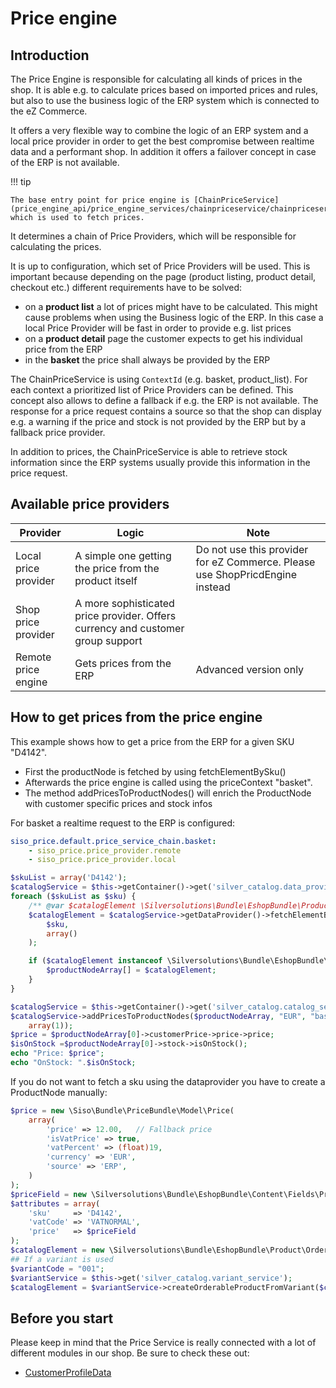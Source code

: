 # Price engine

## Introduction

The Price Engine is responsible for calculating all kinds of prices in the shop. It is able e.g. to calculate prices based on imported prices and rules, but also to use the business logic of the ERP system which is connected to the eZ Commerce. 

It offers a very flexible way to combine the logic of an ERP system and a local price provider in order to get the best compromise between realtime data and a performant shop. In addition it offers a failover concept in case of the ERP is not available. 

!!! tip

    The base entry point for price engine is [ChainPriceService](price_engine_api/price_engine_services/chainpriceservice/chainpriceservice.md), which is used to fetch prices.

It determines a chain of Price Providers, which will be responsible for calculating the prices. 

It is up to configuration, which set of Price Providers will be used. This is important because depending on the page (product listing, product detail, checkout etc.)  different requirements have to be solved:

- on a **product list** a lot of prices might have to be calculated. This might cause problems when using the Business logic of the ERP. In this case a local Price Provider will be fast in order to provide e.g. list prices
- on a **product detail** page the customer expects to get his individual price from the ERP
- in the **basket** the price shall always be provided by the ERP

The ChainPriceService is using `ContextId` (e.g. basket, product\_list). For each context a prioritized  list of Price Providers can be defined. This concept also allows to define a fallback if e.g. the ERP is not available. The response for a price request contains a source so that the shop can display e.g. a warning if the price and stock is not provided by the ERP but by a fallback price provider. 

In addition to prices, the ChainPriceService is able to retrieve stock information since the ERP systems usually provide this information in the price request. 

## Available price providers

|Provider|Logic|Note|
|--- |--- |--- |
|Local price provider|A simple one getting the price from the product itself|Do not use this provider for eZ Commerce. Please use ShopPricdEngine instead|
|Shop price provider|A more sophisticated price provider. Offers currency and customer group support||
|Remote price engine|Gets prices from the ERP|Advanced version only|

## How to get prices from the price engine

This example shows how to get a price from the ERP for a given SKU "D4142". 

- First the productNode is fetched by using fetchElementBySku()
- Afterwards the price engine is called using the priceContext "basket". 
- The method addPricesToProductNodes() will enrich the ProductNode with customer specific prices and stock infos

For basket a realtime request to the ERP is configured:

``` yaml
siso_price.default.price_service_chain.basket:
    - siso_price.price_provider.remote
    - siso_price.price_provider.local
```

``` php
$skuList = array('D4142');
$catalogService = $this->getContainer()->get('silver_catalog.data_provider_service');
foreach ($skuList as $sku) {
    /** @var $catalogElement \Silversolutions\Bundle\EshopBundle\Product\ProductNode */
    $catalogElement = $catalogService->getDataProvider()->fetchElementBySku(
        $sku,
        array()
    );

    if ($catalogElement instanceof \Silversolutions\Bundle\EshopBundle\Catalog\CatalogElement) {
        $productNodeArray[] = $catalogElement;
    }
}

$catalogService = $this->getContainer()->get('silver_catalog.catalog_service');
$catalogService->addPricesToProductNodes($productNodeArray, "EUR", "basket",
    array(1));
$price = $productNodeArray[0]->customerPrice->price->price;
$isOnStock =$productNodeArray[0]->stock->isOnStock();
echo "Price: $price";
echo "OnStock: ".$isOnStock;
```

If you do not want to fetch a sku using the dataprovider you have to create a ProductNode manually:

``` php
$price = new \Siso\Bundle\PriceBundle\Model\Price(
    array(
        'price' => 12.00,   // Fallback price
        'isVatPrice' => true,
        'vatPercent' => (float)19,
        'currency' => 'EUR',
        'source' => 'ERP',
    )
);
$priceField = new \Silversolutions\Bundle\EshopBundle\Content\Fields\PriceField(array('price' => $price));
$attributes = array(
    'sku'     => 'D4142',
    'vatCode' => 'VATNORMAL',
    'price'   => $priceField
);
$catalogElement = new \Silversolutions\Bundle\EshopBundle\Product\OrderableProductNode($attributes, $urlService);
## If a variant is used
$variantCode = "001";
$variantService = $this->get('silver_catalog.variant_service');
$catalogElement = $variantService->createOrderableProductFromVariant($catalogElement, $variantCode);
```

## Before you start 

Please keep in mind that the Price Service is really connected with a lot of different modules in our shop. Be sure to check these out:

- [CustomerProfileData](../customers/customers.md)
